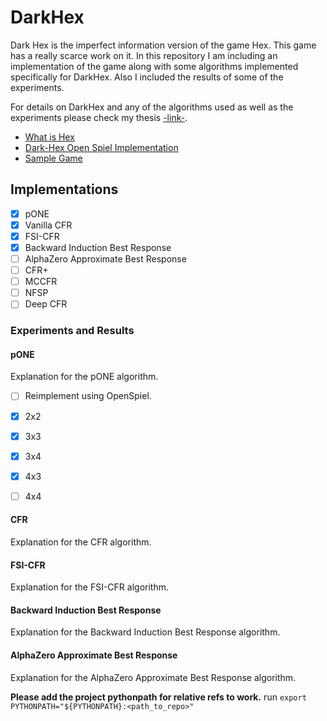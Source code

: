 # DarkHex

Dark Hex is the imperfect information version of the game Hex. This game has a really scarce work on it. In this repository I am including an implementation of the game along with some algorithms implemented specifically for DarkHex. Also I included the results of some of the experiments.

For details on DarkHex and any of the algorithms used as well as the experiments please check my thesis [-link-]().

- [What is Hex](<https://en.wikipedia.org/wiki/Hex_(board_game)>)
- [Dark-Hex Open Spiel Implementation](https://github.com/deepmind/open_spiel/blob/master/open_spiel/games/dark_hex.h)
- [Sample Game](Sample_game.md)

## Implementations

- [x] pONE
- [x] Vanilla CFR
- [x] FSI-CFR
- [x] Backward Induction Best Response
- [ ] AlphaZero Approximate Best Response
- [ ] CFR+
- [ ] MCCFR
- [ ] NFSP
- [ ] Deep CFR

### Experiments and Results

#### pONE

Explanation for the pONE algorithm.

- [ ] Reimplement using OpenSpiel.

- [x] 2x2
- [x] 3x3
- [x] 3x4
- [x] 4x3
- [ ] 4x4

#### CFR

Explanation for the CFR algorithm.

#### FSI-CFR

Explanation for the FSI-CFR algorithm.

#### Backward Induction Best Response

Explanation for the Backward Induction Best Response algorithm.

#### AlphaZero Approximate Best Response

Explanation for the AlphaZero Approximate Best Response algorithm.

**Please add the project pythonpath for relative refs to work.**
run `export PYTHONPATH="${PYTHONPATH}:<path_to_repo>"`
